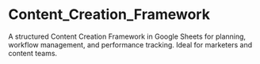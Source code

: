 # Content_Creation_Framework
A structured Content Creation Framework in Google Sheets for planning, workflow management, and performance tracking. Ideal for marketers and content teams.
